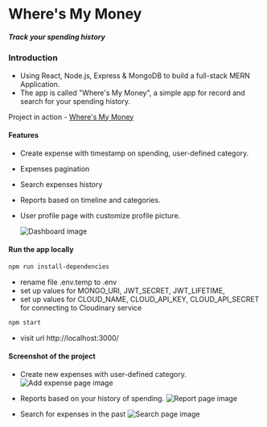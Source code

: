 # Where's My Money

##### Track your spending history

### Introduction

- Using React, Node.js, Express & MongoDB to build a full-stack MERN Application.
- The app is called "Where's My Money", a simple app for record and search for your spending history.

Project in action - [Where's My Money](https://wmm-276.herokuapp.com/landing)

#### Features

- Create expense with timestamp on spending, user-defined category.
- Expenses pagination
- Search expenses history
- Reports based on timeline and categories.
- User profile page with customize profile picture.

  ![Dashboard image](https://res.cloudinary.com/dbvndh29t/image/upload/v1656322606/where%27s-my-money/dashboard_oo98go.png)

#### Run the app locally

```sh
npm run install-dependencies
```

- rename file .env.temp to .env
- set up values for MONGO_URI, JWT_SECRET, JWT_LIFETIME,
- set up values for CLOUD_NAME, CLOUD_API_KEY, CLOUD_API_SECRET for connecting to Cloudinary service

```sh
npm start
```

- visit url http://localhost:3000/

#### Screenshot of the project

- Create new expenses with user-defined category.
  ![Add expense page image](https://res.cloudinary.com/dbvndh29t/image/upload/v1656322606/where%27s-my-money/create-new-expense_ejmuqd.png)
- Reports based on your history of spending.
  ![Report page image](https://res.cloudinary.com/dbvndh29t/image/upload/v1656323328/where%27s-my-money/report_mqthtm.png)

- Search for expenses in the past
  ![Search page image](https://res.cloudinary.com/dbvndh29t/image/upload/v1656322606/where%27s-my-money/search-expense_idipba.png)
